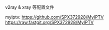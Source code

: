 v2ray & xray 等配置文件

myiptv:
https://github.com/SPX372928/MyIPTV
https://raw.fastgit.org/SPX372928/MyIPTV
